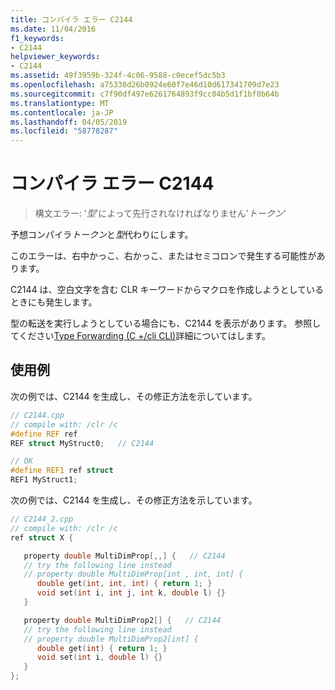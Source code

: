 ```yaml
---
title: コンパイラ エラー C2144
ms.date: 11/04/2016
f1_keywords:
- C2144
helpviewer_keywords:
- C2144
ms.assetid: 49f3959b-324f-4c06-9588-c0ecef5dc5b3
ms.openlocfilehash: a75330d26b0924e60f7e46d10d617341709d7e23
ms.sourcegitcommit: c7f90df497e6261764893f9cc04b5d1f1bf0b64b
ms.translationtype: MT
ms.contentlocale: ja-JP
ms.lasthandoff: 04/05/2019
ms.locfileid: "58778287"
---
```

# <a name="compiler-error-c2144"></a>コンパイラ エラー C2144

> 構文エラー: '*型*'によって先行されなければなりません'*トークン*'

予想コンパイラ*トークン*と*型*代わりにします。

このエラーは、右中かっこ、右かっこ、またはセミコロンで発生する可能性があります。

C2144 は、空白文字を含む CLR キーワードからマクロを作成しようとしているときにも発生します。

型の転送を実行しようとしている場合にも、C2144 を表示があります。 参照してください[Type Forwarding (C +/cli CLI)](../../extensions/type-forwarding-cpp-cli.md)詳細についてはします。

## <a name="examples"></a>使用例

次の例では、C2144 を生成し、その修正方法を示しています。

```cpp
// C2144.cpp
// compile with: /clr /c
#define REF ref
REF struct MyStruct0;   // C2144

// OK
#define REF1 ref struct
REF1 MyStruct1;
```

次の例では、C2144 を生成し、その修正方法を示しています。

```cpp
// C2144_2.cpp
// compile with: /clr /c
ref struct X {

   property double MultiDimProp[,,] {   // C2144
   // try the following line instead
   // property double MultiDimProp[int , int, int] {
      double get(int, int, int) { return 1; }
      void set(int i, int j, int k, double l) {}
   }

   property double MultiDimProp2[] {   // C2144
   // try the following line instead
   // property double MultiDimProp2[int] {
      double get(int) { return 1; }
      void set(int i, double l) {}
   }
};
```